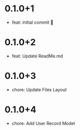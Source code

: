 # 0.1.0+1

- feat: initial commit 🎉

# 0.1.0+2

- feat: Update ReadMe.md

# 0.1.0+3

- chore: Update Files Layout

# 0.1.0+4

- chore: Add User Record Model
